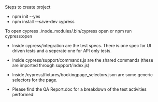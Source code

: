 Steps to create project
- npm init --yes
- npm install --save-dev cypress

To open cypress
./node_modules/.bin/cypress open 
or
npm run cypress:open

- Inside cypress/integration are the test specs.  There is one spec for UI driven tests and a seperate one for API only tests.

- Inside cypress/support/commands.js are the shared commands (these are imported through support/index.js)

- Inside /cypress/fixtures/bookingpage_selectors.json are some generic selectors for the page.

- Please find the QA Report.doc for a breakdown of the test activities performed




